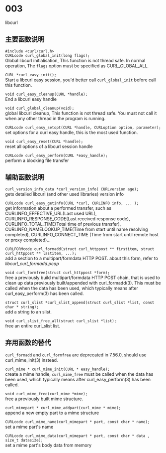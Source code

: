 # 003 
libcurl

## 主要函数说明
`#include <curl/curl.h>`  
`CURLcode curl_global_init(long flags);`  
Global libcurl initialisation, This  function  is  not thread safe. In normal operation, The `flags` option must be specified as CURL_GLOBAL_ALL.

`CURL *curl_easy_init();`  
Start a libcurl easy session, you'd better call `curl_global_init` before call this function.

`void curl_easy_cleanup(CURL *handle);`  
End a libcurl easy handle

`void curl_global_cleanup(void);`  
global libcurl cleanup, This function is not thread safe. You must not call it when any other thread in the program is running.

`CURLcode curl_easy_setopt(CURL *handle, CURLoption option, parameter);`  
set options for a curl easy handle, this is the most used function.

`void curl_easy_reset(CURL *handle);`  
reset all options of a libcurl session handle

`CURLcode curl_easy_perform(CURL *easy_handle);`  
perform a blocking file transfer

## 辅助函数说明
`curl_version_info_data *curl_version_info( CURLversion age);`  
gets detailed libcurl (and other used libraries) version info

`CURLcode curl_easy_getinfo(CURL *curl, CURLINFO info, ... );`  
get information about a performed transfer, such as CURLINFO_EFFECTIVE_URL(Last used URL), CURLINFO_RESPONSE_CODE(Last received response code),
CURLINFO_TOTAL_TIME(Total time of previous transfer), CURLINFO_NAMELOOKUP_TIME(Time from start until name resolving completed), CURLINFO_CONNECT_TIME
(Time from start until remote host or proxy completed)...

`CURLFORMcode curl_formadd(struct curl_httppost ** firstitem, struct curl_httppost ** lastitem, ...);`  
add a section to a multipart/formdata HTTP POST. about this form, refer to *libcurl_curl_formadd.pcap*

`void curl_formfree(struct curl_httppost *form);`  
free a previously build multipart/formdata HTTP POST chain, that is used to clean up data previously built/appended with curl_formadd(3). This must be called when the data has been used, which typically means after curl_easy_perform(3) has been called.

`struct curl_slist *curl_slist_append(struct curl_slist *list, const char * string);`  
add a string to an slist.

`void curl_slist_free_all(struct curl_slist *list);`  
free an entire curl_slist list.

## 弃用函数的替代
`curl_formadd` and `curl_formfree` are deprecated  in 7.56.0, should use curl_mime_init(3) instead.

`curl_mime * curl_mime_init(CURL * easy_handle);`  
create a mime handle, `curl_mime_free` must be called  when the data has been used, which typically means after curl_easy_perform(3) has been called.

`void curl_mime_free(curl_mime *mime);`  
free a previously built mime structure.

`curl_mimepart * curl_mime_addpart(curl_mime * mime);`  
append a new empty part to a mime structure

`CURLcode curl_mime_name(curl_mimepart * part, const char * name);`  
set a mime part's name

`CURLcode curl_mime_data(curl_mimepart * part, const char * data , size_t datasize);`  
set a mime part's body data from memory


